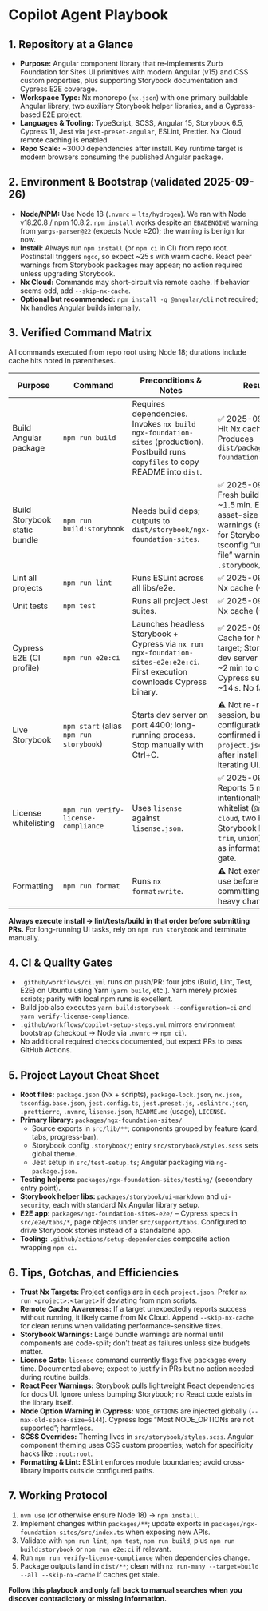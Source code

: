 # Copilot Agent Playbook

## 1. Repository at a Glance

- **Purpose:** Angular component library that re-implements Zurb Foundation for
  Sites UI primitives with modern Angular (v15) and CSS custom properties, plus
  supporting Storybook documentation and Cypress E2E coverage.
- **Workspace Type:** Nx monorepo (`nx.json`) with one primary buildable Angular
  library, two auxiliary Storybook helper libraries, and a Cypress-based E2E
  project.
- **Languages & Tooling:** TypeScript, SCSS, Angular 15, Storybook 6.5, Cypress
  11, Jest via `jest-preset-angular`, ESLint, Prettier. Nx Cloud remote caching
  is enabled.
- **Repo Scale:** ~3000 dependencies after install. Key runtime target is modern
  browsers consuming the published Angular package.

## 2. Environment & Bootstrap (validated 2025-09-26)

- **Node/NPM:** Use Node 18 (`.nvmrc` = `lts/hydrogen`). We ran with Node
  v18.20.8 / npm 10.8.2. `npm install` works despite an `EBADENGINE` warning
  from `yargs-parser@22` (expects Node ≥20); the warning is benign for now.
- **Install:** Always run `npm install` (or `npm ci` in CI) from repo root.
  Postinstall triggers `ngcc`, so expect ~25 s with warm cache. React peer
  warnings from Storybook packages may appear; no action required unless
  upgrading Storybook.
- **Nx Cloud:** Commands may short-circuit via remote cache. If behavior seems
  odd, add `--skip-nx-cache`.
- **Optional but recommended:** `npm install -g @angular/cli` not required; Nx
  handles Angular builds internally.

## 3. Verified Command Matrix

All commands executed from repo root using Node 18; durations include cache hits
noted in parentheses.

| Purpose                       | Command                                 | Preconditions & Notes                                                                                                               | Result                                                                                                                                                           |
| ----------------------------- | --------------------------------------- | ----------------------------------------------------------------------------------------------------------------------------------- | ---------------------------------------------------------------------------------------------------------------------------------------------------------------- |
| Build Angular package         | `npm run build`                         | Requires dependencies. Invokes `nx build ngx-foundation-sites` (production). Postbuild runs `copyfiles` to copy README into `dist`. | ✅ 2025-09-26 – Hit Nx cache (~2 s). Produces `dist/packages/ngx-foundation-sites`.                                                                              |
| Build Storybook static bundle | `npm run build:storybook`               | Needs build deps; outputs to `dist/storybook/ngx-foundation-sites`.                                                                 | ✅ 2025-09-26 – Fresh build ~1.5 min. Emits asset-size warnings (expected for Storybook) and tsconfig “unused file” warning for `.storybook/main.ts`.            |
| Lint all projects             | `npm run lint`                          | Runs ESLint across all libs/e2e.                                                                                                    | ✅ 2025-09-26 – Nx cache (~1 s).                                                                                                                                 |
| Unit tests                    | `npm test`                              | Runs all project Jest suites.                                                                                                       | ✅ 2025-09-26 – Nx cache (<1 s).                                                                                                                                 |
| Cypress E2E (CI profile)      | `npm run e2e:ci`                        | Launches headless Storybook + Cypress via `nx run ngx-foundation-sites-e2e:e2e:ci`. First execution downloads Cypress binary.       | ✅ 2025-09-26 – Cache for Nx target; Storybook dev server spent ~2 min to compile, Cypress suite ~14 s. No failures.                                             |
| Live Storybook                | `npm start` (alias `npm run storybook`) | Starts dev server on port 4400; long-running process. Stop manually with Ctrl+C.                                                    | ⚠️ Not re-run in this session, but configuration confirmed in `project.json`. Use after install when iterating UI.                                               |
| License whitelisting          | `npm run verify-license-compliance`     | Uses `lisense` against `lisense.json`.                                                                                              | ✅ 2025-09-26 – Reports 5 modules intentionally outside whitelist (`@nrwl/nx-cloud`, two internal Storybook libs, `trim`, `union`). Treat as informational gate. |
| Formatting                    | `npm run format`                        | Runs `nx format:write`.                                                                                                             | ⚠️ Not exercised; use before committing format-heavy changes.                                                                                                    |

**Always execute install → lint/tests/build in that order before submitting
PRs.** For long-running UI tasks, rely on `npm run storybook` and terminate
manually.

## 4. CI & Quality Gates

- `.github/workflows/ci.yml` runs on push/PR: four jobs (Build, Lint, Test, E2E)
  on Ubuntu using Yarn (`yarn build`, etc.). Yarn merely proxies scripts; parity
  with local npm runs is excellent.
- Build job also executes `yarn build:storybook --configuration=ci` and
  `yarn verify-license-compliance`.
- `.github/workflows/copilot-setup-steps.yml` mirrors environment bootstrap
  (checkout → Node via `.nvmrc` → `npm ci`).
- No additional required checks documented, but expect PRs to pass GitHub
  Actions.

## 5. Project Layout Cheat Sheet

- **Root files:** `package.json` (Nx + scripts), `package-lock.json`, `nx.json`,
  `tsconfig.base.json`, `jest.config.ts`, `jest.preset.js`, `.eslintrc.json`,
  `.prettierrc`, `.nvmrc`, `lisense.json`, `README.md` (usage), `LICENSE`.
- **Primary library:** `packages/ngx-foundation-sites/`
  - Source exports in `src/lib/**`; components grouped by feature (card, tabs,
    progress-bar).
  - Storybook config `.storybook/`; entry `src/storybook/styles.scss` sets
    global theme.
  - Jest setup in `src/test-setup.ts`; Angular packaging via `ng-package.json`.
- **Testing helpers:** `packages/ngx-foundation-sites/testing/` (secondary entry
  point).
- **Storybook helper libs:** `packages/storybook/ui-markdown` and `ui-security`,
  each with standard Nx Angular library setup.
- **E2E app:** `packages/ngx-foundation-sites-e2e/` – Cypress specs in
  `src/e2e/tabs/*`, page objects under `src/support/tabs`. Configured to drive
  Storybook stories instead of a standalone app.
- **Tooling:** `.github/actions/setup-dependencies` composite action wrapping
  `npm ci`.

## 6. Tips, Gotchas, and Efficiencies

- **Trust Nx Targets:** Project configs are in each `project.json`. Prefer
  `nx run <project>:<target>` if deviating from npm scripts.
- **Remote Cache Awareness:** If a target unexpectedly reports success without
  running, it likely came from Nx Cloud. Append `--skip-nx-cache` for clean
  reruns when validating performance-sensitive fixes.
- **Storybook Warnings:** Large bundle warnings are normal until components are
  code-split; don’t treat as failures unless size budgets matter.
- **License Gate:** `lisense` command currently flags five packages every time.
  Documented above; expect to justify in PRs but no action needed during routine
  builds.
- **React Peer Warnings:** Storybook pulls lightweight React dependencies for
  docs UI. Ignore unless bumping Storybook; no React code exists in the library
  itself.
- **Node Option Warning in Cypress:** `NODE_OPTIONS` are injected globally
  (`--max-old-space-size=6144`). Cypress logs “Most NODE_OPTIONs are not
  supported”; harmless.
- **SCSS Overrides:** Theming lives in `src/storybook/styles.scss`. Angular
  component theming uses CSS custom properties; watch for specificity hacks like
  `:root:root`.
- **Formatting & Lint:** ESLint enforces module boundaries; avoid cross-library
  imports outside configured paths.

## 7. Working Protocol

1. `nvm use` (or otherwise ensure Node 18) → `npm install`.
2. Implement changes within `packages/**`; update exports in
   `packages/ngx-foundation-sites/src/index.ts` when exposing new APIs.
3. Validate with `npm run lint`, `npm test`, `npm run build`, plus
   `npm run build:storybook` or `npm run e2e:ci` if relevant.
4. Run `npm run verify-license-compliance` when dependencies change.
5. Package outputs land in `dist/**`; clean with
   `nx run-many --target=build --all --skip-nx-cache` if caches get stale.

**Follow this playbook and only fall back to manual searches when you discover
contradictory or missing information.**
